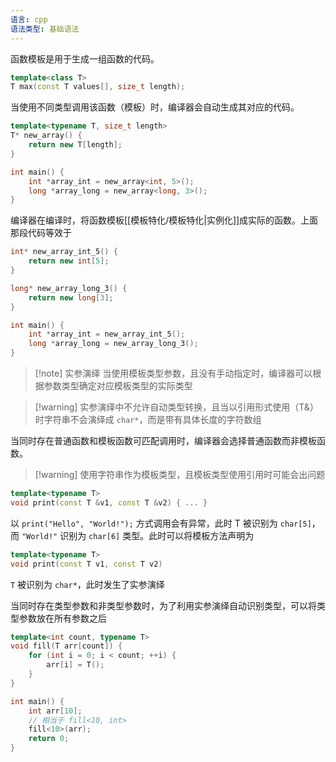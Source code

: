 ```yaml
---
语言: cpp
语法类型: 基础语法
---
```

函数模板是用于生成一组函数的代码。

```cpp
template<class T>
T max(const T values[], size_t length);
```

当使用不同类型调用该函数（模板）时，编译器会自动生成其对应的代码。

```cpp
template<typename T, size_t length>
T* new_array() {
    return new T[length];
}

int main() {
    int *array_int = new_array<int, 5>();
    long *array_long = new_array<long, 3>();
}
```

编译器在编译时，将函数模板[[模板特化/模板特化|实例化]]成实际的函数。上面那段代码等效于

```cpp
int* new_array_int_5() {
    return new int[5];
}

long* new_array_long_3() {
    return new long[3];
}

int main() {
    int *array_int = new_array_int_5();
    long *array_long = new_array_long_3();
}
```

> [!note] 实参演绎
> 当使用模板类型参数，且没有手动指定时，编译器可以根据参数类型确定对应模板类型的实际类型

> [!warning] 实参演绎中不允许自动类型转换，且当以引用形式使用（T&）时字符串不会演绎成 `char*`，而是带有具体长度的字符数组

当同时存在普通函数和模板函数可匹配调用时，编译器会选择普通函数而非模板函数。

> [!warning] 使用字符串作为模板类型，且模板类型使用引用时可能会出问题

```cpp
template<typename T>
void print(const T &v1, const T &v2) { ... }
```

以 `print("Hello", "World!");` 方式调用会有异常，此时 T 被识别为 `char[5]`，而 `"World!"` 识别为 `char[6]` 类型。此时可以将模板方法声明为

```cpp
template<typename T>
void print(const T v1, const T v2)
```  

`T` 被识别为 `char*`，此时发生了实参演绎

当同时存在类型参数和非类型参数时，为了利用实参演绎自动识别类型，可以将类型参数放在所有参数之后

```cpp
template<int count, typename T>
void fill(T arr[count]) {
    for (int i = 0; i < count; ++i) {
        arr[i] = T();
    }
}

int main() {
    int arr[10];
    // 相当于 fill<10, int>
    fill<10>(arr);
    return 0;
}
```

